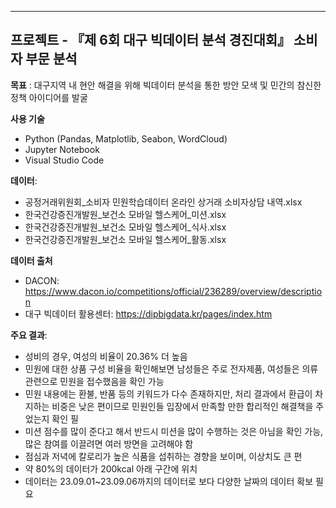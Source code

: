 <hr/>

## 프로젝트 - 『제 6회 대구 빅데이터 분석 경진대회』 소비자 부문 분석

**목표** : 대구지역 내 현안 해결을 위해 빅데이터 분석을 통한 방안 모색 및 민간의 참신한 정책 아이디어를 발굴

**사용 기술**
- Python (Pandas, Matplotlib, Seabon, WordCloud)
- Jupyter Notebook
- Visual Studio Code

**데이터**:
- 공정거래위원회_소비자 민원학습데이터 온라인 상거래 소비자상담 내역.xlsx
- 한국건강증진개발원_보건소 모바일 헬스케어_미션.xlsx
- 한국건강증진개발원_보건소 모바일 헬스케어_식사.xlsx
- 한국건강증진개발원_보건소 모바일 헬스케어_활동.xlsx
 
**데이터 출처**
- DACON: https://www.dacon.io/competitions/official/236289/overview/description
- 대구 빅데이터 활용센터: https://dipbigdata.kr/pages/index.htm

**주요 결과**:
- 성비의 경우, 여성의 비율이 20.36% 더 높음
- 민원에 대한 상품 구성 비율을 확인해보면 남성들은 주로 전자제품, 여성들은 의류 관련으로 민원을 접수했음을 확인 가능
- 민원 내용에는 환불, 반품 등의 키워드가 다수 존재하지만, 처리 결과에서 환급이 차지하는 비중은 낮은 편이므로 민원인들 입장에서 만족할 만한 합리적인 해결책을 주었는지 확인 필
- 미션 점수를 많이 준다고 해서 반드시 미션을 많이 수행하는 것은 아님을 확인 가능, 많은 참여를 이끌려면 여러 방면을 고려해야 함
- 점심과 저녁에 칼로리가 높은 식품을 섭취하는 경향을 보이며, 이상치도 큰 편
- 약 80%의 데이터가 200kcal 아래 구간에 위치
- 데이터는 23.09.01~23.09.06까지의 데이터로 보다 다양한 날짜의 데이터 확보 필요



